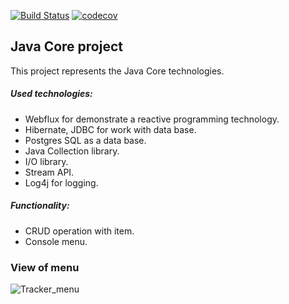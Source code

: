 [![Build Status](https://travis-ci.org/andreykirson/job4j_tracker.svg?branch=master)](https://travis-ci.org/andreykirson/job4j_tracker)
[![codecov](https://codecov.io/gh/andreykirson/job4j_tracker/branch/master/graph/badge.svg)](https://codecov.io/gh/andreykirson/job4j_tracker)



## Java Core project

This project represents the Java Core technologies. 

##### Used technologies:
* Webflux for demonstrate a reactive programming technology.
* Hibernate, JDBC for work with data base.
* Postgres SQL as a data base.
* Java Collection library.
* I/O library.
* Stream API.
* Log4j for logging.

##### Functionality:
* CRUD operation with item.
* Console menu.


### View of menu 
![Tracker_menu](https://user-images.githubusercontent.com/32255911/110198567-3f30e180-7e9f-11eb-985f-f3514525358d.png)
